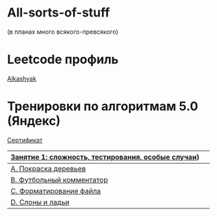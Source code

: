 # All-sorts-of-stuff
(в планах много всякого-превсякого)

# Leetcode профиль
[Alkashyak](https://leetcode.com/u/Alkashyak/)   

# Тренировки по алгоритмам 5.0 (Яндекс)

[Сертификат](https://certify.s3.yandex.net/young-yandex/c1f747d9-e377-4f81-bb67-3e72d31660c1/db36cdb9-1ec4-4f30-8f17-069a62f86bb2.pdf?mindbox-message-key=-2657123772230991872&mindbox-click-id=afa4ee6f-a45c-44e7-8e89-ca2253f3ad64&utm_source=mindbox&utm_medium=email&utm_campaign=training5&utm_content=certificate)

|[Занятие 1: сложность, тестирования, особые случаи](https://contest.yandex.ru/contest/59539)) |  |
| --- | :-: |
| [A. Покраска деревьев](./yandex5.0/1/A/main.cpp)    | |
| [B. Футбольный комментатор](./yandex5.0/1/B/main.cpp)    | |
| [C. Форматирование файла](./yandex5.0/1/C/main.cpp)    | |
| [D. Слоны и ладьи](./yandex5.0/1/D/main.cpp)    | |

